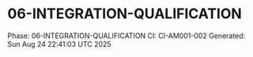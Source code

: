# 06-INTEGRATION-QUALIFICATION
Phase: 06-INTEGRATION-QUALIFICATION
CI: CI-AM001-002
Generated: Sun Aug 24 22:41:03 UTC 2025
